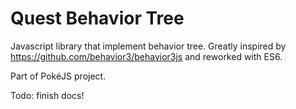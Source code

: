 Quest Behavior Tree
===================

Javascript library that implement behavior tree. Greatly inspired by https://github.com/behavior3/behavior3js and reworked with ES6.

Part of PokéJS project.

Todo: finish docs!
